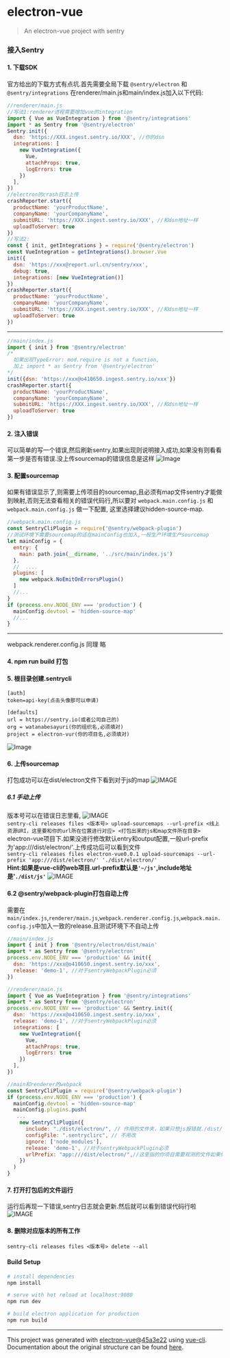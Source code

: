 # electron-vue

> An electron-vue project with sentry

### 接入Sentry
#### 1. 下载SDK
官方给出的下载方式有点坑.首先需要全局下载 `@sentry/electron` 和 `@sentry/integrations`
在renderer/main.js和main/index.js加入以下代码:
```javascript
//renderer/main.js
//写法1:renderer进程需要增加vue的integration
import { Vue as VueIntegration } from '@sentry/integrations'
import * as Sentry from '@sentry/electron'
Sentry.init({
  dsn: 'https://XXX.ingest.sentry.io/XXX', //你的dsn
  integrations: [
    new VueIntegration({
      Vue,
      attachProps: true,
      logErrors: true
    })
  ],
})
//electron的crash日志上传
crashReporter.start({
  productName: 'yourProductName',
  companyName: 'yourCompanyName',
  submitURL: 'https://XXX.ingest.sentry.io/XXX', //和dsn地址一样
  uploadToServer: true
})
//写法2:
const { init, getIntegrations } = require('@sentry/electron')
const VueIntegration = getIntegrations().browser.Vue
init({
  dsn: 'https://xxx@report.url.cn/sentry/xxx',
  debug: true,
  integrations: [new VueIntegration()]
})
crashReporter.start({
  productName: 'yourProductName',
  companyName: 'yourCompanyName',
  submitURL: 'https://XXX.ingest.sentry.io/XXX', //和dsn地址一样
  uploadToServer: true
})
```
<HR>

```js
//main/index.js
import { init } from '@sentry/electron'
/*
  如果出现TypeError: mod.require is not a function,
  加上 import * as Sentry from '@sentry/electron'
*/
init({dsn: 'https://xxx@o410650.ingest.sentry.io/xxx'})
crashReporter.start({
  productName: 'yourProductName',
  companyName: 'yourCompanyName',
  submitURL: 'https://XXX.ingest.sentry.io/XXX', //和dsn地址一样
  uploadToServer: true
})
```
#### 2. 注入错误
可以简单的写一个错误,然后刷新sentry,如果出现则说明接入成功,如果没有则看看第一步是否有错误.没上传sourcemap的错误信息是这样
![Image](img/1298220445C374BC448481A5334E88D7.jpg)
#### 3. 配置sourcemap
如果有错误显示了,则需要上传项目的sourcemap,且必须有map文件sentry才能做到映射,否则无法查看相关的错误代码行,所以要对
`webpack.main.config.js` 和 `webpack.main.config.js` 做一下配置,
这里选择建议hidden-source-map.
```javascript
//webpack.main.config.js
const SentryCliPlugin = require('@sentry/webpack-plugin')
//测试环境下需要sourcemap的话在mainConfig也加入,一般生产环境生产sourcemap
let mainConfig = {
  entry: {
    main: path.join(__dirname, '../src/main/index.js')
  },
  //  ....
  plugins: [
    new webpack.NoEmitOnErrorsPlugin()
  ]
  //...
}
if (process.env.NODE_ENV === 'production') {
  mainConfig.devtool = 'hidden-source-map'
  //...
}
```
<hr>
webpack.renderer.config.js 同理 略

#### 4. npm run build 打包
#### 5. 根目录创建.sentrycli
```
[auth]
token=api-key(点击头像那可以申请)

[defaults]
url = https://sentry.io(或者公司自己的)
org = watanabesayuri(你的组织名,必须填对)
project = electron-vur(你的项目名,必须填对)
```
![Image](img/351C60A037CB77EAA53095679195B6C4.jpg)
#### 6. 上传sourcemap
打包成功可以在dist/electron文件下看到对于js的map
![IMAGE](img/51CAE8361B7AF91A46E27AD6D7A19F41.jpg)
##### 6.1 手动上传
版本号可以在错误日志里看,
![IMAGE](img/853A0C63BF6B00005A464719C94E7FF2.jpg) <br>
`sentry-cli releases files <版本号> upload-sourcemaps --url-prefix <线上资源URI，这里要和你的url所在位置进行对应> <打包出来的js和map文件所在目录>` <br>
electron-vue项目下.如果没进行修改默认entry和output配置,一般url-prefix为'app:///dist/electron/'.上传成功后可以看到文件 <br>
`sentry-cli releases files electron-vue0.0.1 upload-sourcemaps --url-prefix 'app:///dist/electron/' './dist/electron/'` <br>
**Hint:如果是vue-cli的web项目.url-prefix默认是`'~/js'`,include地址是'`./dist/js'`**
![IMAGE](img/BBF5B285855153144EC5FA13279821FF.jpg)
#### 6.2 @sentry/webpack-plugin打包自动上传
需要在`main/index.js`,`renderer/main.js`,`webpack.renderer.config.js`,`webpack.main.config.js`中加入一致的release.且测试环境下不自动上传

```javascript
//main/index.js
import { init } from '@sentry/electron/dist/main'
import * as Sentry from '@sentry/electron'
process.env.NODE_ENV === 'production' && init({
  dsn: 'https://xxx@o410650.ingest.sentry.io/xxx',
  release: 'demo-1', //对于sentryWebpackPlugin必须
})
```
```javascript
//renderer/main.js
import { Vue as VueIntegration } from '@sentry/integrations'
import * as Sentry from '@sentry/electron'
process.env.NODE_ENV === 'production' && Sentry.init({
  dsn: 'https://xxx@o410650.ingest.sentry.io/xxx',
  release: 'demo-1', //对于sentryWebpackPlugin必须
  integrations: [
    new VueIntegration({
      Vue,
      attachProps: true,
      logErrors: true
    })
  ],
})
```
```javascript
//main和renderer的webpack
const SentryCliPlugin = require('@sentry/webpack-plugin')
if (process.env.NODE_ENV === 'production') {
  mainConfig.devtool = 'hidden-source-map'
  mainConfig.plugins.push(
   ...
    new SentryCliPlugin({
      include: "./dist/electron/", // 作用的文件夹，如果只想js报错就./dist/js
      configFile: ".sentryclirc", // 不用改
      ignore: ['node_modules'],
      release: 'demo-1', //对于sentryWebpackPlugin必须
      urlPrefix: "app:///dist/electron/",//这里指的你项目需要观测的文件如果你的项目有publicPath这里加上就对了
    })
  )
}
```
#### 7. 打开打包后的文件运行
运行后再现一下错误,sentry日志就会更新.然后就可以看到错误代码行啦
![IMAGE](img/0292DB1C6372D900BC30A22221EAACC2.jpg)

#### 8. 删除对应版本的所有工作
`sentry-cli releases files <版本号> delete --all`

#### Build Setup 

``` bash
# install dependencies
npm install

# serve with hot reload at localhost:9080
npm run dev

# build electron application for production
npm run build


```

---

This project was generated with [electron-vue](https://github.com/SimulatedGREG/electron-vue)@[45a3e22](https://github.com/SimulatedGREG/electron-vue/tree/45a3e224e7bb8fc71909021ccfdcfec0f461f634) using [vue-cli](https://github.com/vuejs/vue-cli). Documentation about the original structure can be found [here](https://simulatedgreg.gitbooks.io/electron-vue/content/index.html).

